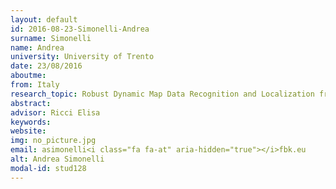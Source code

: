 ```yaml
---
layout: default 
id: 2016-08-23-Simonelli-Andrea
surname: Simonelli
name: Andrea
university: University of Trento
date: 23/08/2016
aboutme: 
from: Italy
research_topic: Robust Dynamic Map Data Recognition and Localization from Large-Scale Crowdsourced Street-Level Imagery
abstract: 
advisor: Ricci Elisa
keywords: 
website: 
img: no_picture.jpg
email: asimonelli<i class="fa fa-at" aria-hidden="true"></i>fbk.eu
alt: Andrea Simonelli
modal-id: stud128
---
```

